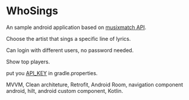 # WhoSings
An sample android application based on [musixmatch API](https://developer.musixmatch.com).

Choose the artist that sings a specific line of lyrics.

Can login with different users, no password needed.

Show top players.

put you [API_KEY](https://developer.musixmatch.com) in gradle.properties.

MVVM, Clean architeture, Retrofit, Android Room, navigation component android, hilt, android custom component, Kotlin.


